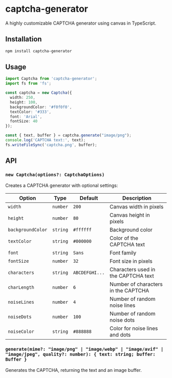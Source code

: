 # captcha-generator

A highly customizable CAPTCHA generator using canvas in TypeScript.

## Installation

```bash
npm install captcha-generator
```

## Usage

```ts
import Captcha from 'captcha-generator';
import fs from 'fs';

const captcha = new Captcha({
  width: 250,
  height: 100,
  backgroundColor: '#f0f0f0',
  textColor: '#333',
  font: 'Arial',
  fontSize: 40
});

const { text, buffer } = captcha.generate("image/png");
console.log('CAPTCHA text:', text);
fs.writeFileSync('captcha.png', buffer);
```

## API

### `new Captcha(options?: CaptchaOptions)`

Creates a CAPTCHA generator with optional settings:

| Option           | Type     | Default        | Description                         |
|------------------|----------|----------------|-------------------------------------|
| `width`          | `number` | `200`          | Canvas width in pixels              |
| `height`         | `number` | `80`           | Canvas height in pixels             |
| `backgroundColor`| `string` | `#ffffff`      | Background color                    |
| `textColor`      | `string` | `#000000`      | Color of the CAPTCHA text           |
| `font`           | `string` | `Sans`         | Font family                         |
| `fontSize`       | `number` | `32`           | Font size in pixels                 |
| `characters`     | `string` | `ABCDEFGHI...` | Characters used in the CAPTCHA text |
| `charLength`     | `number` | `6`            | Number of characters in the CAPTCHA |
| `noiseLines`     | `number` | `4`            | Number of random noise lines        |
| `noiseDots`      | `number` | `100`          | Number of random noise dots         |
| `noiseColor`     | `string` | `#888888`      | Color for noise lines and dots      |

### `generate(mime?: "image/png" | "image/webp" | "image/avif" | "image/jpeg", quality?: number): { text: string; buffer: Buffer }`

Generates the CAPTCHA, returning the text and an image buffer.
